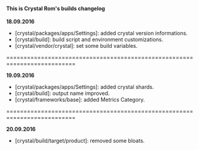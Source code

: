#### This is Crystal Rom's builds changelog

**18.09.2016**
* [crystal/packages/apps/Settings]: added crystal version informations.
* [crystal/build]: build script and environment customizations.
* [crystal/vendor/crystal]: set some build variables.

==========================================================================

**19.09.2016**
* [crystal/packages/apps/Settings]: added crystal shards.
* [crystal/build]: output name improved.
* [crystal/frameworks/base]: added Metrics Category.

==========================================================================

**20.09.2016**
* [crystal/build/target/product]: removed some bloats.
